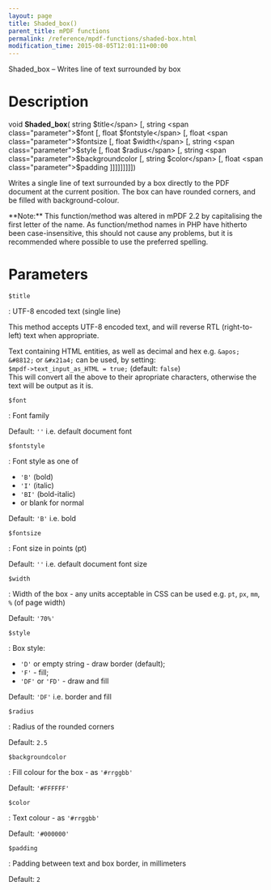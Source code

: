 ```yaml
---
layout: page
title: Shaded_box()
parent_title: mPDF functions
permalink: /reference/mpdf-functions/shaded-box.html
modification_time: 2015-08-05T12:01:11+00:00
---
```


Shaded_box – Writes line of text surrounded by box

# Description

void **Shaded_box**(
string <span class="parameter">$title</span>
[, string <span class="parameter">$font</span>
[, float <span class="parameter">$fontstyle</span>
[, float <span class="parameter">$fontsize</span>
[, float <span class="parameter">$width</span>
[, string <span class="parameter">$style</span>
[, float <span class="parameter">$radius</span>
[, string <span class="parameter">$backgroundcolor</span>
[, string <span class="parameter">$color</span>
[, float <span class="parameter">$padding</span>
]]]]]]]]])

Writes a single line of text surrounded by a box directly to the PDF document at the current position. The box can
have rounded corners, and be filled with background-colour.

<div class="alert alert-info" role="alert" markdown="1">
  **Note:** This function/method was altered in mPDF 2.2 by capitalising the first letter of the name.
  As function/method names in PHP have hitherto been case-insensitive, this should not cause any problems, but it
  is recommended where possible to use the preferred spelling.
</div>

# Parameters

`$title`

: UTF-8 encoded text (single line)

  This method accepts UTF-8 encoded text, and will reverse RTL (right-to-left) text when appropriate.
  
  Text containing HTML entities, as well as decimal and hex e.g. `&apos;` `&#8812;` or `&#x21a4;` can be used, by setting:   
  `$mpdf->text_input_as_HTML = true;` (default: `false`)   
  This will convert all the above to their apropriate characters, otherwise the text will be output as it is.

`$font`

: Font family

  Default: `''` i.e. default document font

`$fontstyle`

: Font style as one of 
  * `'B'` (bold) 
  * `'I'` (italic) 
  * `'BI'` (bold-italic) 
  * or blank for normal

  Default: `'B'` i.e. bold

`$fontsize`

: Font size in points (pt)

  Default: `''` i.e. default document font size

`$width`

: Width of the box - any units acceptable in CSS can be used e.g. `pt`, `px`, `mm`, `%` (of page width)

  Default: `'70%'`

`$style`

: Box style: 
  * `'D'` or empty string - draw border (default); 
  * `'F'` - fill; 
  * `'DF'` or `'FD'` - draw and fill

   Default: `'DF'` i.e. border and fill

`$radius`

: Radius of the rounded corners

  Default: `2.5`

`$backgroundcolor`

: Fill colour for the box - as `'#rrggbb'`

  Default: `'#FFFFFF'`

`$color`

: Text colour - as `'#rrggbb'`

  Default: `'#000000'`

`$padding`

: Padding between text and box border, in millimeters

  Default: `2`




